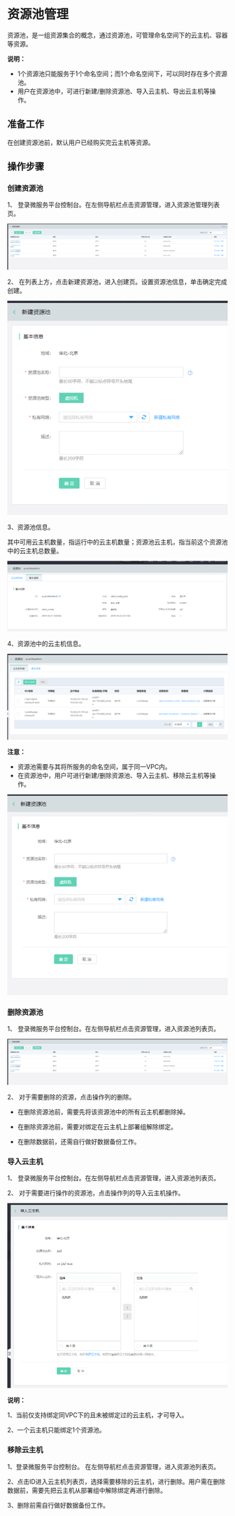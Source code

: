 # 资源池管理

资源池，是一组资源集合的概念，通过资源池，可管理命名空间下的云主机、容器等资源。

**说明：**

-   1个资源池只能服务于1个命名空间；而1个命名空间下，可以同时存在多个资源池。
-   用户在资源池中，可进行新建/删除资源池、导入云主机、导出云主机等操作。

## 准备工作

在创建资源池前，默认用户已经购买完云主机等资源。


## 操作步骤

### 创建资源池

1、	登录微服务平台控制台。在左侧导航栏点击资源管理，进入资源池管理列表页。

![](../../../../../image/Internet-Middleware/JD-Distributed-Service-Framework/rsm-list.png)

2、	在列表上方，点击新建资源池，进入创建页。设置资源池信息，单击确定完成创建。

![](../../../../../image/Internet-Middleware/JD-Distributed-Service-Framework/rsm-create-pool.png)

3、资源池信息。

其中可用云主机数量，指运行中的云主机数量；资源池云主机，指当前这个资源池中的云主机总数量。

![](../../../../../image/Internet-Middleware/JD-Distributed-Service-Framework/rsm-pool-detail.png)

4、资源池中的云主机信息。

![](../../../../../image/Internet-Middleware/JD-Distributed-Service-Framework/rsm-pool-vmlist.png)



**注意：**

-   资源池需要与其将所服务的命名空间，属于同一VPC内。
-   在资源池中，用户可进行新建/删除资源池、导入云主机、移除云主机等操作。

![](../../../../../image/Internet-Middleware/JD-Distributed-Service-Framework/rsm-create-1.png)



### 删除资源池

1、	登录微服务平台控制台。在左侧导航栏点击资源管理，进入资源池列表页。

![](../../../../../image/Internet-Middleware/JD-Distributed-Service-Framework/rsm-list.png)

2、	对于需要删除的资源，点击操作列的删除。

- 在删除资源池前，需要先将该资源池中的所有云主机都删除掉。

- 在删除资源池前，需要对绑定在云主机上部署组解除绑定。

- 在删除数据前，还需自行做好数据备份工作。


### 导入云主机

1、	登录微服务平台控制台。在左侧导航栏点击资源管理，进入资源池列表页。

2、	对于需要进行操作的资源池，点击操作列的导入云主机操作。


![](../../../../../image/Internet-Middleware/JD-Distributed-Service-Framework/rsm-import-1.png)


**说明：**

1、当前仅支持绑定同VPC下的且未被绑定过的云主机，才可导入。

2、一个云主机只能绑定1个资源池。


### 移除云主机

1、登录微服务平台控制台。	在左侧导航栏点击资源管理，进入资源池列表页。

2、点击ID进入云主机列表页，选择需要移除的云主机，进行删除。用户需在删除数据前，需要先把云主机从部署组中解除绑定再进行删除。

3、删除前需自行做好数据备份工作。



